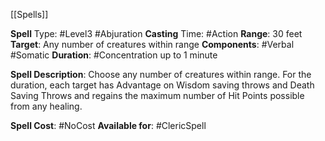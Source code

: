 [[Spells]]

**Spell** Type: #Level3 #Abjuration 
**Casting** Time: #Action 
**Range**: 30 feet
**Target**: Any number of creatures within range
**Components**: #Verbal #Somatic 
**Duration**: #Concentration up to 1 minute

**Spell Description**: 
	Choose any number of creatures within range. For the duration, each target has Advantage on Wisdom saving throws and Death Saving Throws and regains the maximum number of Hit Points possible from any healing.

**Spell Cost**: #NoCost 
**Available for**: #ClericSpell 
